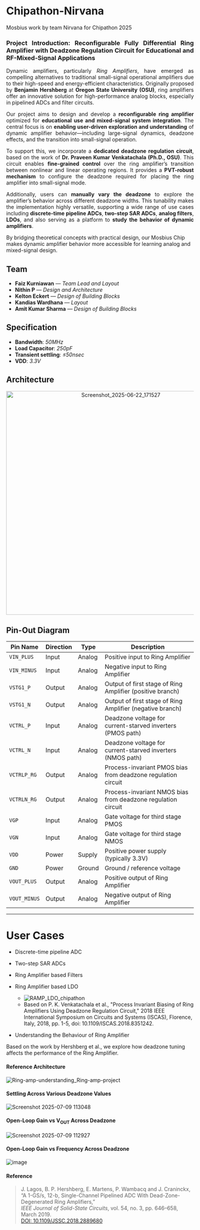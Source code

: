 # Chipathon-Nirvana
Mosbius work by team Nirvana for Chipathon 2025

<div align="justify">

<h3><strong>Project Introduction: Reconfigurable Fully Differential Ring Amplifier with Deadzone Regulation Circuit for Educational and RF-Mixed-Signal Applications</strong></h3>

<p>
Dynamic amplifiers, particularly <em>Ring Amplifiers</em>, have emerged as compelling alternatives to traditional small-signal operational amplifiers due to their high-speed and energy-efficient characteristics. Originally proposed by <strong>Benjamin Hershberg</strong> at <strong>Oregon State University (OSU)</strong>, ring amplifiers offer an innovative solution for high-performance analog blocks, especially in pipelined ADCs and filter circuits.
</p>

<p>
Our project aims to design and develop a <strong>reconfigurable ring amplifier</strong> optimized for <strong>educational use and mixed-signal system integration</strong>. The central focus is on <strong>enabling user-driven exploration and understanding</strong> of dynamic amplifier behavior—including large-signal dynamics, deadzone effects, and the transition into small-signal operation.
</p>

<p>
To support this, we incorporate a <strong>dedicated deadzone regulation circuit</strong>, based on the work of <strong>Dr. Praveen Kumar Venkatachala (Ph.D., OSU)</strong>. This circuit enables <strong>fine-grained control</strong> over the ring amplifier’s transition between nonlinear and linear operating regions. It provides a <strong>PVT-robust mechanism</strong> to configure the deadzone required for placing the ring amplifier into small-signal mode.
</p>

<p>
Additionally, users can <strong>manually vary the deadzone</strong> to explore the amplifier’s behavior across different deadzone widths. This tunability makes the implementation highly versatile, supporting a wide range of use cases including <strong>discrete-time pipeline ADCs</strong>, <strong>two-step SAR ADCs</strong>, <strong>analog filters</strong>, <strong>LDOs</strong>, and also serving as a platform to <strong>study the behavior of dynamic amplifiers</strong>.
</p>

</div>


By bridging theoretical concepts with practical design, our Mosbius Chip makes dynamic amplifier behavior more accessible for learning analog and mixed-signal design.

##  Team

- **Faiz Kurniawan** — *Team Lead and Layout*
- **Nithin P** — *Design and Architecture*
- **Kelton Eckert** — *Design of Building Blocks*
- **Kandias Wardhana** — *Layout*
- **Amit Kumar Sharma** — *Design of Building Blocks*


## Specification

- **Bandwidth**: *50MHz*
- **Load Capacitor**: *250pF*
- **Transient settling**: *≤50nsec*
- **VDD**: *3.3V*

## Architecture 

<div align="center">
  <img src="https://github.com/user-attachments/assets/4a06a853-9d20-465e-aee2-c2d34ddffeee" alt="Screenshot_2025-06-22_171527" width="600"/>
</div>

## Pin-Out Diagram

| Pin Name       | Direction | Type        | Description                                                                 |
|----------------|-----------|-------------|-----------------------------------------------------------------------------|
| `VIN_PLUS`     | Input     | Analog      | Positive input to Ring Amplifier                                            |
| `VIN_MINUS`    | Input     | Analog      | Negative input to Ring Amplifier                                            |
| `VSTG1_P`      | Output    | Analog      | Output of first stage of Ring Amplifier (positive branch)                   |
| `VSTG1_N`      | Output    | Analog      | Output of first stage of Ring Amplifier (negative branch)                   |
| `VCTRL_P`      | Input     | Analog      | Deadzone voltage for current-starved inverters (PMOS path)                  |
| `VCTRL_N`      | Input     | Analog      | Deadzone voltage for current-starved inverters (NMOS path)                  |
| `VCTRLP_RG`    | Output    | Analog      | Process-invariant PMOS bias from deadzone regulation circuit                |
| `VCTRLN_RG`    | Output    | Analog      | Process-invariant NMOS bias from deadzone regulation circuit                |
| `VGP`          | Input     | Analog      | Gate voltage for third stage PMOS                                           |
| `VGN`          | Input     | Analog      | Gate voltage for third stage NMOS                                           |
| `VDD`          | Power     | Supply      | Positive power supply (typically 3.3V)                                      |
| `GND`          | Power     | Ground      | Ground / reference voltage                                                  |
| `VOUT_PLUS`    | Output    | Analog      | Positive output of Ring Amplifier                                           |
| `VOUT_MINUS`   | Output    | Analog      | Negative output of Ring Amplifier                                           |


---

# User Cases

- Discrete-time pipeline ADC

- Two-step SAR ADCs

- Ring Amplifier based Filters

- Ring Amplifier based LDO
  - ![RAMP_LDO_chipathon](https://github.com/user-attachments/assets/eda37edc-a826-4efa-adf8-91117612d4c8)
  - Based on P. K. Venkatachala et al., "Process Invariant Biasing of Ring Amplifiers Using Deadzone Regulation Circuit," 2018 IEEE International Symposium on Circuits and Systems (ISCAS), Florence, Italy, 2018, pp. 1-5, doi: 10.1109/ISCAS.2018.8351242.

-  Understanding the Behaviour of Ring Amplifier

Based on the work by Hershberg et al., we explore how deadzone tuning affects the performance of the Ring Amplifier.

#### Reference Architecture

![Ring-amp-understanding_Ring-amp-project](https://github.com/user-attachments/assets/932f3159-1b74-42ee-a06a-3a72a1d1721a)

#### Settling Across Various Deadzone Values

![Screenshot 2025-07-09 113048](https://github.com/user-attachments/assets/cf908b97-deed-4c79-b457-2331caf2f9a5)

#### Open-Loop Gain vs V<sub>OUT</sub> Across Deadzone

![Screenshot 2025-07-09 112927](https://github.com/user-attachments/assets/b64a5b5c-37f0-421d-ba83-6f9d9a1ad4b7)

#### Open-Loop Gain vs Frequency Across Deadzone

![image](https://github.com/user-attachments/assets/07b91847-b0a7-465f-802e-a5652d14fd26)

#### Reference

> J. Lagos, B. P. Hershberg, E. Martens, P. Wambacq and J. Craninckx,  
> “A 1-GS/s, 12-b, Single-Channel Pipelined ADC With Dead-Zone-Degenerated Ring Amplifiers,”  
> *IEEE Journal of Solid-State Circuits*, vol. 54, no. 3, pp. 646–658, March 2019.  
> [DOI: 10.1109/JSSC.2018.2889680](https://doi.org/10.1109/JSSC.2018.2889680)

